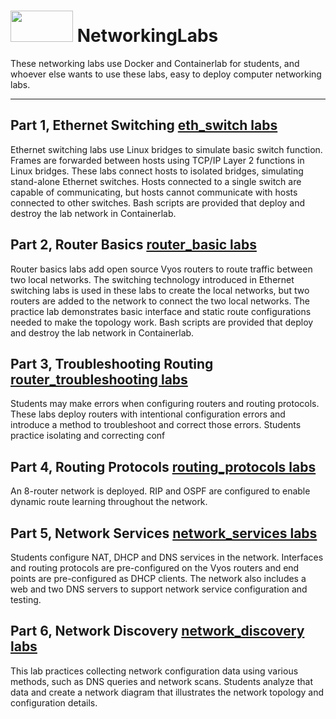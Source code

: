 # <img src="https://www.tamusa.edu/brandguide/jpeglogos/tamusa_final_logo_bw1.jpg" width="100" height="50"> NetworkingLabs
These networking labs use Docker and Containerlab for students, and whoever else wants to use these labs, easy to deploy computer networking labs.

---
## Part 1, Ethernet Switching [eth_switch labs](https://github.com/kabarton62/NetworkingLabs/tree/main/eth_switch)

Ethernet switching labs use Linux bridges to simulate basic switch function. Frames are forwarded between hosts using TCP/IP Layer 2 functions in Linux bridges. These labs connect hosts to isolated bridges, simulating stand-alone Ethernet switches. Hosts connected to a single switch are capable of communicating, but hosts cannot communicate with hosts connected to other switches. Bash scripts are provided that deploy and destroy the lab network in Containerlab.

## Part 2, Router Basics [router_basic labs](https://github.com/kabarton62/NetworkingLabs/tree/main/router_basic)
Router basics labs add open source Vyos routers to route traffic between two local networks. The switching technology introduced in Ethernet switching labs is used in these labs to create the local networks, but two routers are added to the network to connect the two local networks. The practice lab demonstrates basic interface and static route configurations needed to make the topology work. Bash scripts are provided that deploy and destroy the lab network in Containerlab.

## Part 3, Troubleshooting Routing [router_troubleshooting labs](https://github.com/kabarton62/NetworkingLabs/tree/main/router_troubleshooting)
Students may make errors when configuring routers and routing protocols. These labs deploy routers with intentional configuration errors and introduce a method to troubleshoot and correct those errors. Students practice isolating and correcting conf 

## Part 4, Routing Protocols [routing_protocols labs](https://github.com/kabarton62/NetworkingLabs/tree/main/routing_protocols)
An 8-router network is deployed. RIP and OSPF are configured to enable dynamic route learning throughout the network. 

## Part 5, Network Services [network_services labs](https://github.com/kabarton62/NetworkingLabs/tree/main/network_services)
Students configure NAT, DHCP and DNS services in the network. Interfaces and routing protocols are pre-configured on the Vyos routers and end points are pre-configured as DHCP clients. The network also includes a web and two DNS servers to support network service configuration and testing.

## Part 6, Network Discovery [network_discovery labs](https://github.com/kabarton62/NetworkingLabs/tree/main/network_services)
This lab practices collecting network configuration data using various methods, such as DNS queries and network scans. Students analyze that data and create a network diagram that illustrates the network topology and configuration details. 
